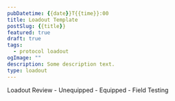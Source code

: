 ```yaml
---
pubDatetime: {{date}}T{{time}}:00
title: Loadout Template
postSlug: {{title}}
featured: true
draft: true
tags:
  - protocol loadout
ogImage: ""
description: Some description text.
type: loadout
---
```


Loadout Review - Unequipped - Equipped - Field Testing
